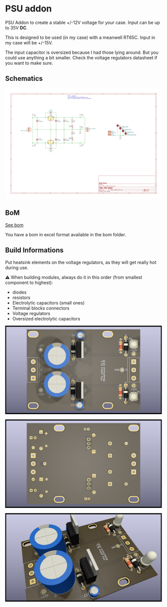 # PSU addon

PSU Addon to create a stable +/-12V voltage for your case. 
Input can be up to 35V **DC**.

This is designed to be used (in my case) with a meanwell RT65C. Input in my case will be +/-15V. 

The input capacitor is oversized because I had those lying around. But you could use anything a bit smaller. Check the voltage regulators datasheet if you want to make sure. 

## Schematics

![PSU addon schematic](documentation/image/PSU-addon--Schematic.svg)


## BoM

[See bom](documentation/bom/PSU-addon_V1.0--iBoM.html)

You have a bom in excel format available in the bom folder. 

## Build Informations

Put heatsink elements on the voltage regulators, as they will get really hot during use. 

:warning: When building modules, always do it in this order (from smallest component to highest):
- diodes
- resistors
- Electrolytic capacitors (small ones)
- Terminal blocks connectors
- Voltage regulators
- Oversized electrolytic capacitors

![3D PSU addon(front)](documentation/image/PSU-addon-3D_top.png)

![3D PSU addon(back)](documentation/image/PSU-addon-3D_bottom.png)

![3D PSU addon(iso)](documentation/image/PSU-addon-3D_top30deg.png)

